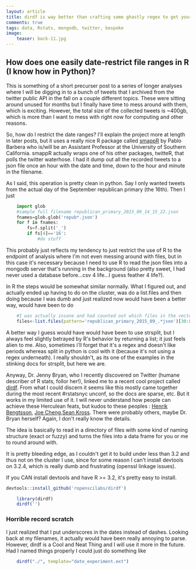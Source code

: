 ```yaml
---
layout: article
title: dirdf is way better than crafting some ghastly regex to get your artisinal, bespoke tweet filenames
comments: true
tags: data, Rstats, mongodb, twitter, bespoke
image:
    teaser: back-11.jpg
---
```


## How does one easily date-restrict file ranges in R (I know how in Python)?
This is something of a short precurser post to a series of longer analyses where I will be digging in to a bunch of tweets that I archived from the twitter public API in the fall on a couple different topics. These were sitting around unused for months but I finally have time to mess around with them, which is exciting. However, the total size of the collected tweets is ~400gb, which is more than I want to mess with right now for computing and other reasons. 

So, how do I restrict the date ranges? I'll explain the project more at length in later posts, but it uses a really nice R package called [smappR](https://github.com/SMAPPNYU/smappR/) by Pablo Barbera who is/will be an Assistant Professor at the University of Southern California. smappR actually wraps one of his other packages, twitteR, that polls the twitter waterhose. I had it dump out all the recorded tweets to a json file once an hour with the date and time, down to the hour and minute in the filename.

As I said, this operation is pretty clean in python. Say I only wanted tweets from the actual day of the September republican primary (the 16th). Then I just


```python
    import glob
    #sample full filename republican_primary_2015_09_14_15_22.json
    fnames=glob.glob('repub*.json')
    for f in fnames:
        fs=f.split('_')
        if fs[4]=='16':
            #do stuff
```

This probably just reflects my tendency to just restrict the use of R to the endpoint of analysis where I'm not even messing around with files, but in this case it's necessary because I need to use R to read the json files into a mongodb server that's running in the background (also pretty sweet, I had never used a database before...csv 4 life...I guess feather 4 life?).

In R the steps would be somewhat similar normally. What I figured out, and actually ended up having to do on the cluster, was do a list.files and then doing because I was dumb and just realized now would have been a better way, would have been to do

```R
    #I was actually insane and had counted out which files in the vector corresponded to the hours I wanted
    files<-list.files(pattern='republican_primary_2015_09_.*json')[30:85]
```

A better way I guess would have would have been to use strsplit, but I always feel slightly betrayed by R's behavior by returning a list; it just feels alien to me. Also, sometimes i'll forget that it's a regex and doesn't like periods whereas split in python is cool with it (because it's not using a regex underneath). I really shouldn't, as its one of the examples in the stinking docs for strsplit, but here we are.

Anyway, Dr. Jenny Bryan, who I recently discovered on Twitter (humane describer of R stats, follor her!), linked me to a recent cool project called [dirdf](https://github.com/ropenscilabs/dirdf). From what I could discern it seems like this mostly came together during the most recent #rstatsnyc unconf, so the docs are sparse, etc. But it works in my limited use of it. I will never understand how people can achieve these Herculean feats, but kudos to these peoples : [Henrik Bengtsson](https://twitter.com/henrikbengtsson), [Joe Cheng](https://twitter.com/jcheng),[Sean Kross](https://twitter.com/seankross). There were probably others, maybe Dr. Bryan herself? Again, I don't really know the details.

The idea is basically to read in a directory of files with some kind of naming structure (exact or fuzzy) and turns the files into a data frame for you or me to round around with.

 It is pretty bleeding edge, as I couldn't get it to build under less than 3.2 and thus not on the cluster I use, since for some reason I can't install devtools on 3.2.4, which is really dumb and frustrating (openssl linkage issues).

If you CAN install devtools and have R >= 3.2, it's pretty easy to install.
```R
devtools::install_github('ropenscilabs/dirdf')
```

```R
    library(dirdf)
    dirdf('')
```
### Horrible record scratch

I just realized that I put underscores in the dates instead of dashes. Looking back at my filenames, it actually would have been really annoying to parse. However, dirdf is a Cool and Neat Thing and I will use it more in the future. Had I named things properly I could just do something like

```R
    dirdf("./", template="date_experiment.ext")
```

